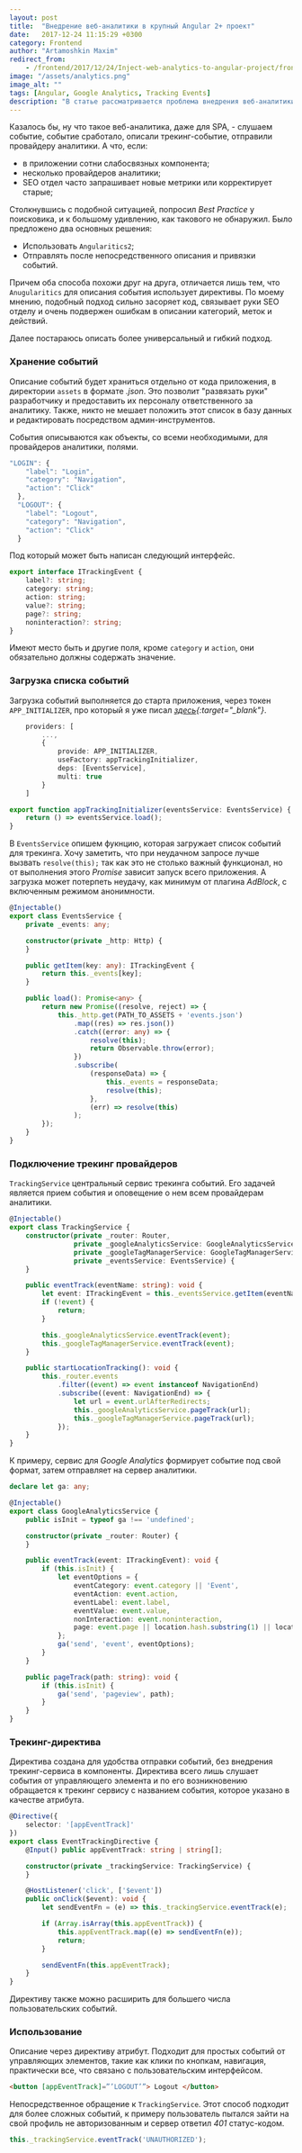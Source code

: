 ```yaml
---
layout: post
title:  "Внедрение веб-аналитики в крупный Angular 2+ проект"
date:   2017-12-24 11:15:29 +0300
category: Frontend
author: "Artamoshkin Maxim"
redirect_from:
    - /frontend/2017/12/24/Inject-web-analytics-to-angular-project/frontend
image: "/assets/analytics.png"
image_alt: ""
tags: [Angular, Google Analytics, Tracking Events]
description: "В статье рассматривается проблема внедрения веб-аналитики в SPA приложения. Описывается простой способ для внедрения и сопровождения."
---
```


Казалось бы, ну что такое веб-аналитика, даже для SPA, - слушаем событие, событие сработало, описали трекинг-событие, отправили провайдеру аналитики. А что, если:
- в приложении сотни слабосвязных компонента;
- несколько провайдеров аналитики;
- SEO отдел часто запрашивает новые метрики или корректирует старые;
<!-- more -->


Столкнувшись с подобной ситуацией, попросил *Best Practice* у поисковика, и к большому удивлению, как такового не обнаружил. Было предложено два основных решения:
- Использовать ``Angularitics2``;
- Отправлять после непосредственного описания и привязки событий.  

Причем оба способа похожи друг на друга, отличается лишь тем, что ``Anugularitics`` для описания события использует директивы. По моему мнению, подобный подход сильно засоряет код, связывает руки SEO отделу и очень подвержен ошибкам в описании категорий, меток и действий.


Далее постараюсь описать более универсальный и гибкий подход.

### Хранение событий ###
Описание событий будет храниться отдельно от кода приложения, в директории ``assets`` в формате *.json*. Это позволит "развязать руки" разработчику и предоставить их персоналу ответственного за аналитику. Также, никто не мешает положить этот список в базу данных и редактировать посредством админ-инструментов.

События описываются как объекты, со всеми необходимыми, для провайдеров аналитики, полями.

```ts
"LOGIN": {
    "label": "Login",
    "category": "Navigation",
    "action": "Click"
  },
  "LOGOUT": {
    "label": "Logout",
    "category": "Navigation",
    "action": "Click"
  }
```

Под который может быть написан следующий интерфейс.

```ts
export interface ITrackingEvent {
    label?: string;
    category: string;
    action: string;
    value?: string;
    page?: string;
    noninteraction?: string;
}
```

Имеют место быть и другие поля, кроме ``category`` и ``action``, они обязательно должны содержать значение.

### Загрузка списка событий ###
Загрузка событий выполняется до старта приложения, через токен ``APP_INITIALIZER``, про который я уже писал *[здесь](https://blog.zverit.com/frontend/2017/06/17/app-initializer-bootstrap-service-method/ "Выполнение кода до старта приложения через APP_INITIALIZER"){:target="_blank"}*. 

```ts
    providers: [
        ...,
        {
            provide: APP_INITIALIZER,
            useFactory: appTrackingInitializer,
            deps: [EventsService],
            multi: true
        }
    ]

export function appTrackingInitializer(eventsService: EventsService) {
    return () => eventsService.load();
}
```

В ``EventsService`` опишем фукнцию, которая загружает список событий для трекинга. Хочу заметить, что при неудачном запросе лучше вызвать ``resolve(this);`` так как это не столько важный функционал, но от выполнения этого *Promise* зависит запуск всего приложения. А загрузка может потерпеть неудачу, как минимум от плагина *AdBlock*, с включенным режимом анонимности. 

```ts
@Injectable()
export class EventsService {
    private _events: any;

    constructor(private _http: Http) {
    }

    public getItem(key: any): ITrackingEvent {
        return this._events[key];
    }

    public load(): Promise<any> {
        return new Promise((resolve, reject) => {
            this._http.get(PATH_TO_ASSETS + 'events.json')
                .map((res) => res.json())
                .catch((error: any) => {
                    resolve(this);
                    return Observable.throw(error);
                })
                .subscribe(
                    (responseData) => {
                        this._events = responseData;
                        resolve(this);
                    },
                    (err) => resolve(this)
                );
        });
    }
}
```

### Подключение трекинг провайдеров ###
``TrackingService`` центральный сервис трекинга событий. Его задачей является прием события и оповещение о нем всем провайдерам аналитики.

```ts
@Injectable()
export class TrackingService {
    constructor(private _router: Router,
                private _googleAnalyticsService: GoogleAnalyticsService,
                private _googleTagManagerService: GoogleTagManagerService,
                private _eventsService: EventsService) {
    }

    public eventTrack(eventName: string): void {
        let event: ITrackingEvent = this._eventsService.getItem(eventName);
        if (!event) {
            return;
        }

        this._googleAnalyticsService.eventTrack(event);
        this._googleTagManagerService.eventTrack(event);
    }

    public startLocationTracking(): void {
        this._router.events
            .filter((event) => event instanceof NavigationEnd)
            .subscribe((event: NavigationEnd) => {
                let url = event.urlAfterRedirects;
                this._googleAnalyticsService.pageTrack(url);
                this._googleTagManagerService.pageTrack(url);
            });
    }
}
```

К примеру, сервис для *Google Analytics* формирует событие под свой формат, затем отправляет на сервер аналитики. 

```ts
declare let ga: any;

@Injectable()
export class GoogleAnalyticsService {
    public isInit = typeof ga !== 'undefined';

    constructor(private _router: Router) {
    }

    public eventTrack(event: ITrackingEvent): void {
        if (this.isInit) {
            let eventOptions = {
                eventCategory: event.category || 'Event',
                eventAction: event.action,
                eventLabel: event.label,
                eventValue: event.value,
                nonInteraction: event.noninteraction,
                page: event.page || location.hash.substring(1) || location.pathname,
            };
            ga('send', 'event', eventOptions);
        }
    }

    public pageTrack(path: string): void {
        if (this.isInit) {
            ga('send', 'pageview', path);
        }
    }
}
```

### Трекинг-директива ###
Директива создана для удобства отправки событий, без внедрения трекинг-сервиса в компоненты. Директива всего лишь слушает события от управляющего элемента и по его возникновению обращается к трекинг сервису с названием события, которое указано в качестве атрибута.

```ts
@Directive({
    selector: '[appEventTrack]'
})
export class EventTrackingDirective {
    @Input() public appEventTrack: string | string[];

    constructor(private _trackingService: TrackingService) {
    }

    @HostListener('click', ['$event'])
    public onClick($event): void {
        let sendEventFn = (e) => this._trackingService.eventTrack(e);

        if (Array.isArray(this.appEventTrack)) {
            this.appEventTrack.map((e) => sendEventFn(e));
            return;
        }

        sendEventFn(this.appEventTrack);
    }
}
```

Директиву также можно расширить для большего числа пользовательских событий.

### Использование ###

Описание через директиву атрибут. Подходит для простых событий от управляющих элементов, такие как клики по кнопкам, навигация, практически все, что связано с пользовательским интерфейсом.

```html
<button [appEventTrack]=”’LOGOUT’”> Logout </button>
```


Непосредственное обращение к ``TrackingService``.  Этот способ подходит для более сложных событий, к примеру пользователь пытался зайти на свой профиль не авторизованным и сервер ответил *401* статус-кодом.

```ts
this._trackingService.eventTrack('UNAUTHORIZED');
```